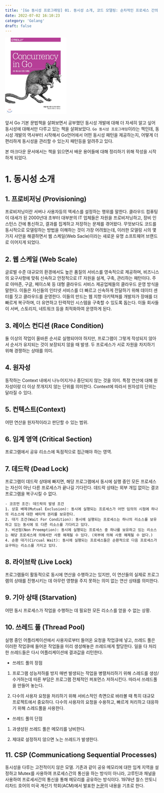 ```yaml
---
title: '[Go 동시성 프로그래밍] 01. 동시성 소개, 코드 모델링: 순차적인 프로세스 간의 통신'
date: 2022-07-02 16:10:23
category: 'Golang'
draft: false
---
```


<div align="left">
  <img src="./images/golang_concurrency.jpeg" width="200px" />
</div>


앞서 Go 기본 문법책을 살펴보면서 공부했던 동시성 개발에 대해 더 자세히 알고 싶어 동시성에 대해서만 다루고 있는 책을 살펴보았다.
`Go 동시성 프로그래밍`이라는 책인데, 동시성 개발의 역사부터 시작해서 Go언어에서 어떤 동시성 패턴을 제공하는지, 어떻게 더 편리하게 동시성을 관리할 수 있는지 패턴등을 알려주고 있다.


본 마크다운 문서에서는 책을 읽으면서 배운 용어들에 대해 정리하기 위해 작성을 시작하게 되었다.


# 1. 동시성 소개


## 1. 프로비저닝 (Provisioning)


프로비저닝이란 서버나 사용자등의 액세스를 설정하는 행위를 말한다. 클라우드 컴퓨팅이 대세가 된 2000년대 초부터 대부분의 IT 업체들은 자원을 프로비저닝하고, 장비 인스턴스 간에 통신하고, 결과를 집계하고 저장하는 문제를 겪어왔다. 무엇보다도 코드를 동시적으로 모델링하는 방법을 이해하는 것이 가장 어려웠는데, 이러한 모델링 시의 몇 가지 사안을 해결하면서 웹 스케일(Web Sacle)이라는 새로운 유명 소프트웨어 브랜드로 이어지게 되었다.


## 2. 웹 스케일 (Web Scale)


글로벌 수준 대규모의 환경에서도 높은 품질의 서비스를 영속적으로 제공하며, 비즈니스의 요구사항에 맞춰 신속하고 안정적으로 IT 자원을 설계, 구축, 관리하는 패턴이다. 주로 아마존, 구글, 페이스북 등 대형 클라우드 서비스 제공업체들의 클라우드 운영 방식을 말한다. 이들은 자신들의 인터넷 서비스를 더 빠르고 신속하게 전달하기 위해 데이터 센터를 짓고 클라우드를 운영한다. 이들의 만드는 웹 지향 아키텍쳐를 개발자가 장애를 더 빠르게 복구하며, 더 유연하고 탄력적인 시스템을 구축할 수 있도록 돕는다. 이들 회사들이 서버, 스토리지, 네트워크 등을 최적화하여 운영하게 된다.


## 3. 레이스 컨디션 (Race Condition)
둘 이상의 작업이 올바른 순서로 실행되어야 하지만, 프로그램이 그렇게 작성되지 않아서 순서가 유지되는 것이 보장되지 않을 때 발생. 두 프로세스가 서로 자원을 차지하기 위해 경쟁하는 상태를 의미.


## 4. 원자성
동작하는 Context 내에서 나누어지거나 중단되지 않는 것을 의미. 특정 연산에 대해 원자성이랑 더 이상 쪼개지지 않는 단위를 의미한다. Context에 따라서 원자성의 단위는 달라질 수 있다.


## 5. 컨텍스트(Context)
어떤 연산을 원자적이라고 판단할 수 있는 범위.


## 6. 임계 영역 (Critical Section)
프로그램에서 공유 리소스에 독점적으로 접근해야 하는 영역.


## 7. 데드락 (Dead Lock)
프로그램이 데드락 상태에 빠지면, 해당 프로그램에서 동시에 실행 중인 모든 프로세스는 자신이 아닌 다른 프로세스가 끝나길 기다린다. 데드락 상태는 외부 개입 없이는 결코 프로그램을 복구시킬 수 없다.


	- 코프먼 조건: 데드락의 발생 조건
	1. 상호 배제(Mutual Exclusion): 동시에 실행되는 프로세스가 어떤 임의의 시점에 하나의 리소스에 대한 배타적 권리를 보유한다.
	2. 대기 조건(Wait For Condition): 동시에 실행되는 프로세스는 하나의 리소스를 보유하고 있는 동시에 또 다른 리소스를 기다리고 있다.
	3. 비선점(Non Preemption): 동시에 실행되는 프로세스 중 하나를 보유하고 있는 리소스는 해당 프로세스에 의해서만 사용 해제될 수 있다. (외부에 의해 사용 해제될 수 없다.)
	4. 순환 대기(Circual Wait): 동시에 실행되는 프로세스들은 순환적으로 다음 프로세스가 요구하는 리소스를 가지고 있다.


## 8. 라이브락 (Live Lock)
프로그램들이 활동적으로 동시에 연산을 수행하고는 있지만, 이 연산들의 실제로 프로그램의 상태를 진행시키는 데 아무런 영향을 주지 못하는 의미 없는 연산 상태를 의미한다.


## 9. 기아 상태 (Starvation)
어떤 동시 프로세스가 작업을 수행하는 데 필요한 모든 리소스를 얻을 수 없는 상황.


## 10. 쓰레드 풀 (Thread Pool)
실행 중인 어플리케이션에서 사용자로부터 들어온 요청을 작업큐에 넣고, 쓰레드 풀은 이러한 작업큐에 들어온 작업들을 미리 생성해놓은 쓰레드에게 할당한다. 일을 다 처리한 쓰레드들은 다시 어플리케이션에 결과값을 리턴한다.


- 쓰레드 풀의 장점
1. 프로그램 성능저하를 방지
매번 발생되는 작업을 병렬처리하기 위해 스레드를 생성/수거하는데 따른 부담은 프로그램 전체적인 퍼포먼스 저하시킨다. 따라서 쓰레드풀을 만들어 놓는다.

2. 다수의 사용자 요청을 처리하기 위해
서비스적인 측면으로 바라볼 때 특히 대규모 프로젝트에서 중요하다. 다수의 사용자의 요청을 수용하고, 빠르게 처리하고 대응하기 위해 스레드풀을 사용한다.


- 쓰레드 풀의 단점
1. 과생성된 쓰레드 풀은 메모리를 낭비한다.

2. 제대로 설정하지 않으면 노는 쓰레드가 발생한다.


## 11. CSP (Communicationg Sequential Processes)
동시성을 다루는 고전적이지 않은 모델. 기존과 같이 공유 메모리에 대한 임계 지역을 설정하고 Mutex를 사용하여 프로세스간의 통신을 하는 방식이 아니라, 고루틴과 채널을 사용하여 프로세서간의 통신을 통해 메모리를 공유하는 방식이다. 1978년 찰스 안토니 리차드 호어의 미국 계산기 학회(ACM)에서 발표한 [논문](http://bit.ly/HoareCSP)의 내용을 기초로 한다.